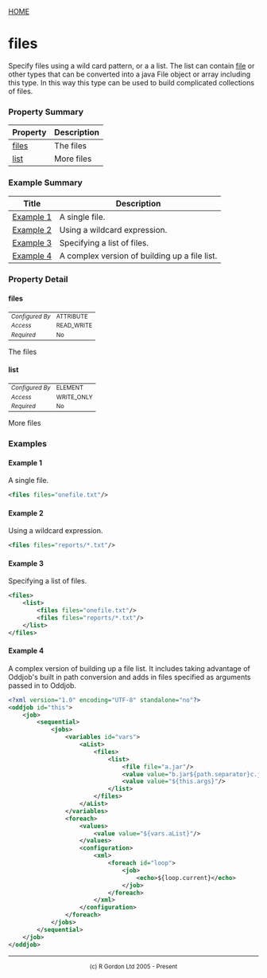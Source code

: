 [HOME](../../../README.md)
# files

Specify files using a wild card pattern, or a
a list. The list can contain [file](../../../org/oddjob/io/FileType.md) or other types that
can be converted into a java File object or array including this type.
In this way this type can be used to build complicated collections of
files.

### Property Summary

| Property | Description |
| -------- | ----------- |
| [files](#propertyfiles) | The files | 
| [list](#propertylist) | More files | 


### Example Summary

| Title | Description |
| ----- | ----------- |
| [Example 1](#example1) | A single file. |
| [Example 2](#example2) | Using a wildcard expression. |
| [Example 3](#example3) | Specifying a list of files. |
| [Example 4](#example4) | A complex version of building up a file list. |


### Property Detail
#### files <a name="propertyfiles"></a>

<table style='font-size:smaller'>
      <tr><td><i>Configured By</i></td><td>ATTRIBUTE</td></tr>
      <tr><td><i>Access</i></td><td>READ_WRITE</td></tr>
      <tr><td><i>Required</i></td><td>No</td></tr>
</table>

The files

#### list <a name="propertylist"></a>

<table style='font-size:smaller'>
      <tr><td><i>Configured By</i></td><td>ELEMENT</td></tr>
      <tr><td><i>Access</i></td><td>WRITE_ONLY</td></tr>
      <tr><td><i>Required</i></td><td>No</td></tr>
</table>

More files


### Examples
#### Example 1 <a name="example1"></a>

A single file.

```xml
<files files="onefile.txt"/>

```


#### Example 2 <a name="example2"></a>

Using a wildcard expression.

```xml
<files files="reports/*.txt"/>
```


#### Example 3 <a name="example3"></a>

Specifying a list of files.

```xml
<files>
    <list>
        <files files="onefile.txt"/>
        <files files="reports/*.txt"/>
    </list>
</files>
```


#### Example 4 <a name="example4"></a>

A complex version of building up a file list. It includes taking
advantage of Oddjob's built in path conversion and adds in files
specified as arguments passed in to Oddjob.

```xml
<?xml version="1.0" encoding="UTF-8" standalone="no"?>
<oddjob id="this">
    <job>
        <sequential>
            <jobs>
                <variables id="vars">
                    <aList>
                        <files>
                            <list>
                                <file file="a.jar"/>
                                <value value="b.jar${path.separator}c.jar"/>
                                <value value="${this.args}"/>
                            </list>
                        </files>
                    </aList>
                </variables>
                <foreach>
                    <values>
                        <value value="${vars.aList}"/>
                    </values>
                    <configuration>
                        <xml>
                            <foreach id="loop">
                                <job>
                                    <echo>${loop.current}</echo>
                                </job>
                            </foreach>
                        </xml>
                    </configuration>
                </foreach>
            </jobs>
        </sequential>
    </job>
</oddjob>

```



-----------------------

<div style='font-size: smaller; text-align: center;'>(c) R Gordon Ltd 2005 - Present</div>
